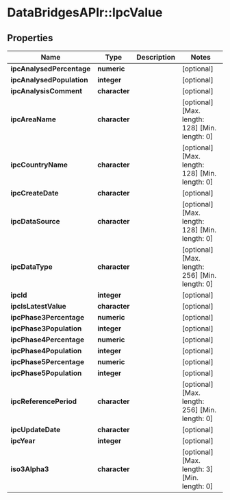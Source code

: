 # DataBridgesAPIr::IpcValue


## Properties
Name | Type | Description | Notes
------------ | ------------- | ------------- | -------------
**ipcAnalysedPercentage** | **numeric** |  | [optional] 
**ipcAnalysedPopulation** | **integer** |  | [optional] 
**ipcAnalysisComment** | **character** |  | [optional] 
**ipcAreaName** | **character** |  | [optional] [Max. length: 128] [Min. length: 0] 
**ipcCountryName** | **character** |  | [optional] [Max. length: 128] [Min. length: 0] 
**ipcCreateDate** | **character** |  | [optional] 
**ipcDataSource** | **character** |  | [optional] [Max. length: 128] [Min. length: 0] 
**ipcDataType** | **character** |  | [optional] [Max. length: 256] [Min. length: 0] 
**ipcId** | **integer** |  | [optional] 
**ipcIsLatestValue** | **character** |  | [optional] 
**ipcPhase3Percentage** | **numeric** |  | [optional] 
**ipcPhase3Population** | **integer** |  | [optional] 
**ipcPhase4Percentage** | **numeric** |  | [optional] 
**ipcPhase4Population** | **integer** |  | [optional] 
**ipcPhase5Percentage** | **numeric** |  | [optional] 
**ipcPhase5Population** | **integer** |  | [optional] 
**ipcReferencePeriod** | **character** |  | [optional] [Max. length: 256] [Min. length: 0] 
**ipcUpdateDate** | **character** |  | [optional] 
**ipcYear** | **integer** |  | [optional] 
**iso3Alpha3** | **character** |  | [optional] [Max. length: 3] [Min. length: 0] 


